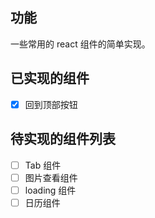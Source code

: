 
## 功能

一些常用的 react 组件的简单实现。

## 已实现的组件

- [x] 回到顶部按钮


## 待实现的组件列表

- [ ] Tab 组件
- [ ] 图片查看组件
- [ ] loading 组件
- [ ] 日历组件
